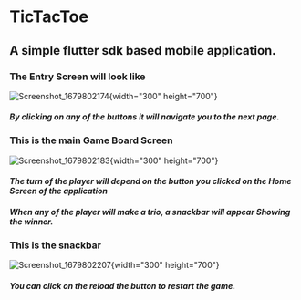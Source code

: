 # TicTacToe
## A simple flutter sdk based mobile application.
### **The Entry Screen will look like**
![Screenshot_1679802174](https://user-images.githubusercontent.com/97942353/227754227-bc405f00-acad-4012-b013-3e61f79f82b0.png){width="300" height="700"}
#### _By clicking on any of the buttons it will navigate you to the next page._
### **This is the main Game Board Screen**
![Screenshot_1679802183](https://user-images.githubusercontent.com/97942353/227754287-084685de-0893-49e3-8188-857d6d68aa2f.png){width="300" height="700"}
#### _The turn of the player will depend on the button you clicked on the Home Screen of the application_
#### _When any of the player will make a trio, a snackbar will appear Showing the winner._
### **This is the snackbar**
![Screenshot_1679802207](https://user-images.githubusercontent.com/97942353/227754349-d26e3765-37fa-4202-ad34-f51af69816b7.png){width="300" height="700"}
#### _You can click on the reload the button to restart the game._

